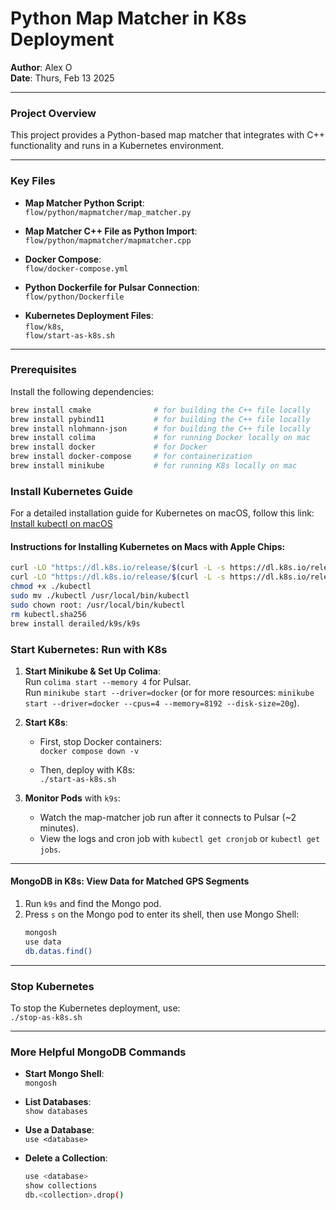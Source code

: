 # Python Map Matcher in K8s Deployment  
**Author**: Alex O  
**Date**: Thurs, Feb 13 2025

---

### Project Overview

This project provides a Python-based map matcher that integrates with C++ functionality and runs in a Kubernetes environment.

---

### Key Files

- **Map Matcher Python Script**:  
  `flow/python/mapmatcher/map_matcher.py`

- **Map Matcher C++ File as Python Import**:  
  `flow/python/mapmatcher/mapmatcher.cpp`

- **Docker Compose**:  
  `flow/docker-compose.yml`

- **Python Dockerfile for Pulsar Connection**:  
  `flow/python/Dockerfile`

- **Kubernetes Deployment Files**:  
  `flow/k8s`,  
  `flow/start-as-k8s.sh`

---

### Prerequisites

Install the following dependencies:

```bash
brew install cmake              # for building the C++ file locally
brew install pybind11           # for building the C++ file locally
brew install nlohmann-json      # for building the C++ file locally
brew install colima             # for running Docker locally on mac
brew install docker             # for Docker
brew install docker-compose     # for containerization
brew install minikube           # for running K8s locally on mac
```

### Install Kubernetes Guide

For a detailed installation guide for Kubernetes on macOS, follow this link:  
[Install kubectl on macOS](https://kubernetes.io/docs/tasks/tools/install-kubectl-macos/)

#### Instructions for Installing Kubernetes on Macs with Apple Chips:

```bash
curl -LO "https://dl.k8s.io/release/$(curl -L -s https://dl.k8s.io/release/stable.txt)/bin/darwin/arm64/kubectl"
curl -LO "https://dl.k8s.io/release/$(curl -L -s https://dl.k8s.io/release/stable.txt)/bin/darwin/arm64/kubectl.sha256"
chmod +x ./kubectl
sudo mv ./kubectl /usr/local/bin/kubectl
sudo chown root: /usr/local/bin/kubectl
rm kubectl.sha256
brew install derailed/k9s/k9s
```

### Start Kubernetes: Run with K8s

1. **Start Minikube & Set Up Colima**:  
   Run `colima start --memory 4` for Pulsar.  
   Run `minikube start --driver=docker` (or for more resources: `minikube start --driver=docker --cpus=4 --memory=8192 --disk-size=20g`).

2. **Start K8s**:  
   - First, stop Docker containers:  
     `docker compose down -v`

   - Then, deploy with K8s:  
     `./start-as-k8s.sh`

3. **Monitor Pods** with `k9s`:  
   - Watch the map-matcher job run after it connects to Pulsar (~2 minutes).
   - View the logs and cron job with `kubectl get cronjob` or `kubectl get jobs`.

---

#### MongoDB in K8s: View Data for Matched GPS Segments

1. Run `k9s` and find the Mongo pod.
2. Press `s` on the Mongo pod to enter its shell, then use Mongo Shell:
   ```bash
   mongosh
   use data
   db.datas.find()
   ```

---

### Stop Kubernetes

To stop the Kubernetes deployment, use:  
`./stop-as-k8s.sh`

---

### More Helpful MongoDB Commands

- **Start Mongo Shell**:  
  `mongosh`

- **List Databases**:  
  `show databases`

- **Use a Database**:  
  `use <database>`

- **Delete a Collection**:  
  ```bash
  use <database>
  show collections
  db.<collection>.drop()
  ```